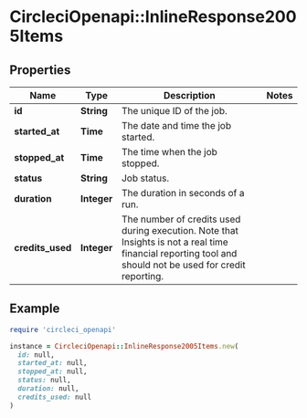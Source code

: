 # CircleciOpenapi::InlineResponse2005Items

## Properties

| Name | Type | Description | Notes |
| ---- | ---- | ----------- | ----- |
| **id** | **String** | The unique ID of the job. |  |
| **started_at** | **Time** | The date and time the job started. |  |
| **stopped_at** | **Time** | The time when the job stopped. |  |
| **status** | **String** | Job status. |  |
| **duration** | **Integer** | The duration in seconds of a run. |  |
| **credits_used** | **Integer** | The number of credits used during execution. Note that Insights is not a real time financial reporting tool and should not be used for credit reporting. |  |

## Example

```ruby
require 'circleci_openapi'

instance = CircleciOpenapi::InlineResponse2005Items.new(
  id: null,
  started_at: null,
  stopped_at: null,
  status: null,
  duration: null,
  credits_used: null
)
```

